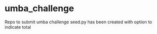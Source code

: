 # umba_challenge
Repo to submit umba challenge
seed.py has been created with option to indicate total 
